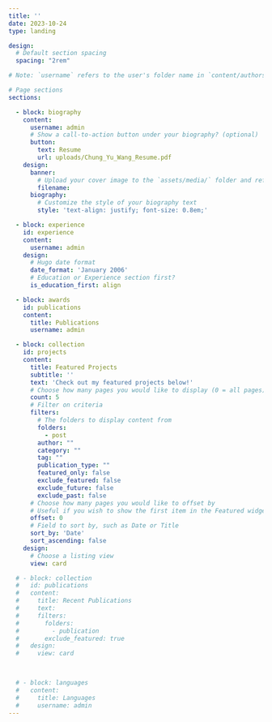 ```yaml
---
title: ''
date: 2023-10-24
type: landing

design:
  # Default section spacing
  spacing: "2rem"

# Note: `username` refers to the user's folder name in `content/authors/`

# Page sections
sections:

  - block: biography
    content:
      username: admin
      # Show a call-to-action button under your biography? (optional)
      button:
        text: Resume
        url: uploads/Chung_Yu_Wang_Resume.pdf
    design:
      banner:
        # Upload your cover image to the `assets/media/` folder and reference it here
        filename: 
      biography:
        # Customize the style of your biography text
        style: 'text-align: justify; font-size: 0.8em;'

  - block: experience
    id: experience
    content:
      username: admin
    design:
      # Hugo date format
      date_format: 'January 2006'
      # Education or Experience section first?
      is_education_first: align

  - block: awards
    id: publications
    content:
      title: Publications
      username: admin

  - block: collection
    id: projects
    content:
      title: Featured Projects
      subtitle: ''
      text: 'Check out my featured projects below!'
      # Choose how many pages you would like to display (0 = all pages)
      count: 5
      # Filter on criteria
      filters:
        # The folders to display content from
        folders:
          - post
        author: ""
        category: ""
        tag: ""
        publication_type: ""
        featured_only: false
        exclude_featured: false
        exclude_future: false
        exclude_past: false
      # Choose how many pages you would like to offset by
      # Useful if you wish to show the first item in the Featured widget
      offset: 0
      # Field to sort by, such as Date or Title
      sort_by: 'Date'
      sort_ascending: false
    design:
      # Choose a listing view
      view: card

  # - block: collection
  #   id: publications
  #   content:
  #     title: Recent Publications
  #     text: 
  #     filters:
  #       folders:
  #         - publication
  #       exclude_featured: true
  #   design:
  #     view: card

  

  # - block: languages
  #   content:
  #     title: Languages
  #     username: admin
---
```


